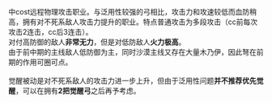 中cost远程物理攻击职业。与泛用性较强的弓相比，攻击力和攻速较低而血防稍高，拥有对不死系敌人攻击力提升的职业。特点普通攻击为多段攻击（cc前每次攻击2连击，cc后3连击）。<br />对付高防御的敌人**非常无力**，但是对低防敌人**火力极高**。<br />由于前中期的主线敌人低防御为主，同时沙漠主线又存在大量木乃伊，因此弩在前期的作用可圈可点。<br /><br />
觉醒被动是对不死系敌人的攻击力进一步上升，但由于泛用性问题**并不推荐优先觉醒**，可以在拥有**2把觉醒弓**之后再予考虑。

